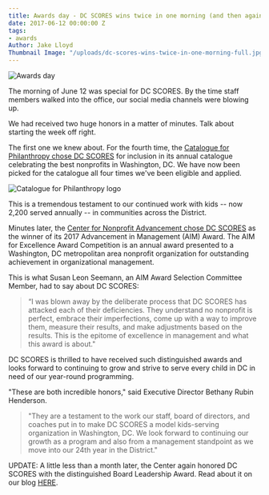 ```yaml
---
title: Awards day - DC SCORES wins twice in one morning (and then again!)
date: 2017-06-12 00:00:00 Z
tags:
- awards
Author: Jake Lloyd
Thumbnail Image: "/uploads/dc-scores-wins-twice-in-one-morning-full.jpg"
---
```


![Awards day](/uploads/dc-scores-wins-twice-in-one-morning-full.jpg)

The morning of June 12 was special for DC SCORES. By the time staff members walked into the office, our social media channels were blowing up.

We had received two huge honors in a matter of minutes. Talk about starting the week off right.


The first one we knew about. For the fourth time, the [Catalogue for Philanthropy chose DC SCORES](http://bit.ly/2017-18CFP) for inclusion in its annual catalogue celebrating the best nonprofits in Washington, DC. We have now been picked for the catalogue all four times we've been eligible and applied.

![Catalogue for Philanthropy logo](/uploads/dc-scores-wins-twice-in-one-morning-logo-float-right.png)

This is a tremendous testament to our continued work with kids -- now 2,200 served annually -- in communities across the District.

Minutes later, the [Center for Nonprofit Advancement chose DC SCORES](https://twitter.com/CenterNonprof/status/874260019684003842) as the winner of its 2017 Advancement in Management (AIM) Award. The AIM for Excellence Award Competition is an annual award presented to a Washington, DC metropolitan area nonprofit organization for outstanding achievement in organizational management.

This is what Susan Leon Seemann, an AIM Award Selection Committee Member, had to say about DC SCORES:

> “I was blown away by the deliberate process that DC SCORES has attacked each of their deficiencies. They understand no nonprofit is perfect, embrace their imperfections, come up with a way to improve them, measure their results, and make adjustments based on the results. This is the epitome of excellence in management and what this award is about."

DC SCORES is thrilled to have received such distinguished awards and looks forward to continuing to grow and strive to serve every child in DC in need of our year-round programming.

"These are both incredible honors," said Executive Director Bethany Rubin Henderson.

> "They are a testament to the work our staff, board of directors, and coaches put in to make DC SCORES a model kids-serving organization in Washington, DC. We look forward to continuing our growth as a program and also from a management standpoint as we move into our 24th year in the District."

UPDATE: A little less than a month later, the Center again honored DC SCORES with the  distinguished Board Leadership Award. Read about it on our blog [HERE](http://bit.ly/BoardAward).
